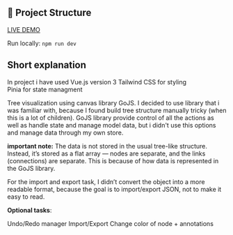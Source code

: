 ## 📁 Project Structure


[LIVE DEMO](https://commit-test-assignment-vue.vercel.app/)


Run locally: `npm run dev`


## Short explanation

In project i have used Vue.js version 3 
Tailwind CSS for styling  
Pinia for state managment

Tree visualization using canvas library GoJS. I decided to use library that i was familiar with, because I found build tree structure manually tricky (when this is a lot of children). GoJS library provide control of all the actions as well as handle state and manage model data, but i didn't use this options and manage data through my own store. 


**important note:**
The data is not stored in the usual tree-like structure. Instead, it’s stored as a flat array — nodes are separate, and the links (connections) are separate. This is because of how data is represented in the GoJS library.

For the import and export task, I didn’t convert the object into a more readable format, because the goal is to import/export JSON, not to make it easy to read.


**Optional tasks**:

Undo/Redo manager
Import/Export 
Change color of node + annotations

